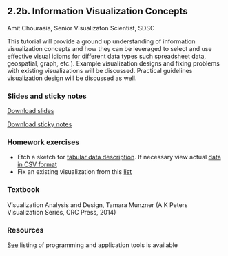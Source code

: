 ## 2.2b. Information Visualization Concepts
Amit Chourasia, Senior Visualizaton Scientist, SDSC

This tutorial will provide a ground up understanding of information visualization concepts and how they can be leveraged to select and use effective visual idioms for different data types such spreadsheet data, geospatial, graph, etc.). Example visualization designs and fixing problems with existing visualizations will be discussed. Practical guidelines visualization design will be discussed as well.

### Slides and sticky notes

[Download slides](http://users.sdsc.edu/~amit/datavis-tutorial/datavis-lecture-slides.zip)

[Download sticky notes](http://users.sdsc.edu/~amit/datavis-tutorial/datavis-sticky-notes.zip)


### Homework exercises

* Etch a sketch for [tabular data description](https://mas-dse.github.io/DSE241/2018/data/exercise1-olympics-README.txt). If necessary view actual [data in CSV format](https://mas-dse.github.io/DSE241/2018/data/exercise2-olympics.csv)
* Fix an existing visualization from this [list](https://mas-dse.github.io/DSE241/2020/fixables/)

### Textbook 
Visualization Analysis and Design, Tamara Munzner (A K Peters Visualization Series, CRC Press, 2014)

### Resources

[See](https://mas-dse.github.io/DSE241/2022/resources/) listing of programming and application tools is available  
